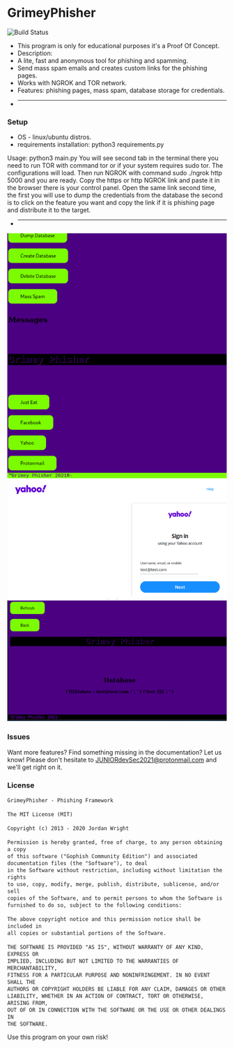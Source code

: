 GrimeyPhisher
=============

![Build Status](https://github.com/juniordevsec2021/GrimeyPhisher/gophish/workflows/CI/badge.svg)
* This program is only for educational purposes it's a Proof Of Concept.
* Description:
* A lite, fast and anonymous tool for phishing and spamming. 
* Send mass spam emails and creates custom links for the phishing pages.
* Works with NGROK and TOR network.
* Features: phishing pages, mass spam, database storage for credentials.
* ------------------------------------------------------------------
### Setup
* OS - linux/ubuntu distros.
* requirements installation: python3 requirements.py

Usage:
python3 main.py
You will see second tab in the terminal there you need to run TOR with command tor or if your system requires sudo tor.
The configurations will load. Then run NGROK with command sudo ./ngrok http 5000 and you are ready.
Copy the https or http NGROK link and paste it in the browser there is your control panel.
Open the same link second time, the first you will use to dump the credentials from the database the second is to
click on the feature you want and copy the link if it is phishing page and distribute it to the target.
*  ------------------------------------------------------------------
![grimey](1.png)
![grimey2](2.png)
![grimey3](3.png)

### Issues
Want more features? Find something missing in the documentation? Let us know! Please don't hesitate to JUNIORdevSec2021@protonmail.com and we'll get right on it.

### License
```
GrimeyPhisher - Phishing Framework

The MIT License (MIT)

Copyright (c) 2013 - 2020 Jordan Wright

Permission is hereby granted, free of charge, to any person obtaining a copy
of this software ("Gophish Community Edition") and associated documentation files (the "Software"), to deal
in the Software without restriction, including without limitation the rights
to use, copy, modify, merge, publish, distribute, sublicense, and/or sell
copies of the Software, and to permit persons to whom the Software is
furnished to do so, subject to the following conditions:

The above copyright notice and this permission notice shall be included in
all copies or substantial portions of the Software.

THE SOFTWARE IS PROVIDED "AS IS", WITHOUT WARRANTY OF ANY KIND, EXPRESS OR
IMPLIED, INCLUDING BUT NOT LIMITED TO THE WARRANTIES OF MERCHANTABILITY,
FITNESS FOR A PARTICULAR PURPOSE AND NONINFRINGEMENT. IN NO EVENT SHALL THE
AUTHORS OR COPYRIGHT HOLDERS BE LIABLE FOR ANY CLAIM, DAMAGES OR OTHER
LIABILITY, WHETHER IN AN ACTION OF CONTRACT, TORT OR OTHERWISE, ARISING FROM,
OUT OF OR IN CONNECTION WITH THE SOFTWARE OR THE USE OR OTHER DEALINGS IN
THE SOFTWARE.
```

Use this program on your own risk!

